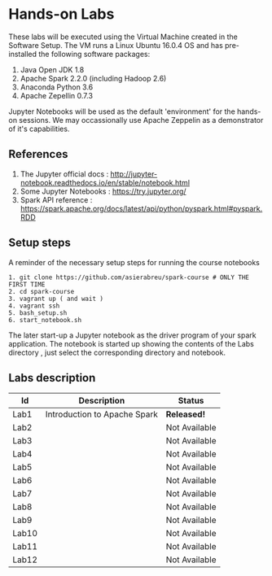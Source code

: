 
# Hands-on Labs

These labs will be executed using the Virtual Machine created in the Software Setup. The VM runs a Linux Ubuntu 16.0.4 OS and has pre-installed the following software packages:

1. Java Open JDK 1.8
2. Apache Spark 2.2.0 (including Hadoop 2.6)
3. Anaconda Python 3.6
4. Apache Zepellin 0.7.3

Jupyter Notebooks will be used as the default 'environment' for the hands-on sessions. We may occassionally use Apache Zeppelin as a demonstrator of it's capabilities.

## References

1. The Jupyter official docs : http://jupyter-notebook.readthedocs.io/en/stable/notebook.html
2. Some Jupyter Notebooks : https://try.jupyter.org/
3. Spark API reference : https://spark.apache.org/docs/latest/api/python/pyspark.html#pyspark.RDD

## Setup steps

A reminder of the necessary setup steps for running the course notebooks

```
1. git clone https://github.com/asierabreu/spark-course # ONLY THE FIRST TIME
2. cd spark-course
3. vagrant up ( and wait )
4. vagrant ssh
5. bash_setup.sh
6. start_notebook.sh
```

The later start-up a Jupyter notebook as the driver program of your spark application. The notebook is started up showing the contents of the Labs directory , just select the corresponding directory and notebook.

## Labs description

|Id|Description|Status|
|--|-----------|------|
|Lab1 | Introduction to Apache Spark  | **Released!** |
|Lab2 | | Not Available |
|Lab3 | | Not Available | 
|Lab4 | | Not Available |
|Lab5 | | Not Available | 
|Lab6 | | Not Available | 
|Lab7 | | Not Available | 
|Lab8 | | Not Available | 
|Lab9 | | Not Available |
|Lab10| | Not Available | 
|Lab11| | Not Available | 
|Lab12| | Not Available | 
